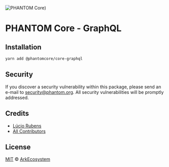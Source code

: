 ![PHANTOM Core](https://i.imgur.com/dPHOKrL.jpg))

# PHANTOM Core - GraphQL

## Installation

```bash
yarn add @phantomcore/core-graphql
```

## Security

If you discover a security vulnerability within this package, please send an e-mail to security@phantom.org. All security vulnerabilities will be promptly addressed.

## Credits

- [Lúcio Rubens](https://github.com/luciorubeens)
- [All Contributors](../../../../contributors)

## License

[MIT](LICENSE) © [ArkEcosystem](https://ark.io)
